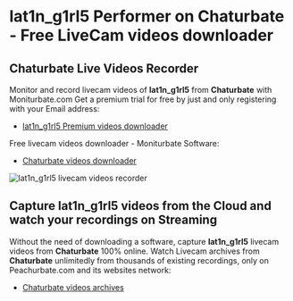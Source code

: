# lat1n_g1rl5 Performer on Chaturbate - Free LiveCam videos downloader

## Chaturbate Live Videos Recorder

Monitor and record livecam videos of **lat1n_g1rl5** from **Chaturbate** with Moniturbate.com
Get a premium trial for free by just and only registering with your Email address:
* [lat1n_g1rl5 Premium videos downloader](https://moniturbate.com/request-demo-licence-key.html)

Free livecam videos downloader - Moniturbate Software:
* [Chaturbate videos downloader](https://moniturbate.com/moniturbate-download-software.html)

![lat1n_g1rl5 livecam videos recorder](https://peachurnet.com/templates/moniturbate-software.png)


## Capture lat1n_g1rl5 videos from the Cloud and watch your recordings on Streaming

Without the need of downloading a software, capture **lat1n_g1rl5** livecam videos from **Chaturbate** 100% online.
Watch Livecam archives from **Chaturbate** unlimitedly from thousands of existing recordings, only on Peachurbate.com and its websites network:
* [Chaturbate videos archives](https://peachurnet.com/)